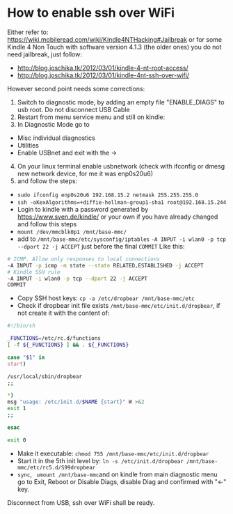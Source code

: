 # How to enable ssh over WiFi #

Either refer to: https://wiki.mobileread.com/wiki/Kindle4NTHacking#Jailbreak
or for some Kindle 4 Non Touch with software version 4.1.3 (the older ones) you do not need jailbreak, just follow:<br>
+ http://blog.joschika.tk/2012/03/01/kindle-4-nt-root-access/
+ http://blog.joschika.tk/2012/03/01/kindle-4nt-ssh-over-wifi/

However second point needs some corrections:

1. Switch to diagnostic mode, by adding an empty file "ENABLE_DIAGS" to usb root. Do not disconnect USB Cable
2. Restart from menu service menu and still on kindle:
3. In Diagnostic Mode go to
 * Misc individual diagnostics
 * Utilities
 * Enable USBnet and exit with the ->
4. On your linux terminal enable usbnetwork (check with ifconfig or dmesg new network device, for me it was enp0s20u6)
5. and follow the steps:
 * `sudo ifconfig enp0s20u6 192.168.15.2 netmask 255.255.255.0`
 * `ssh -oKexAlgorithms=+diffie-hellman-group1-sha1 root@192.168.15.244`
 * Login to kindle with a password generated by https://www.sven.de/kindle/ or your own if you have already changed and follow this steps
 * `mount /dev/mmcblk0p1 /mnt/base-mmc/`
 * add to `/mnt/base-mmc/etc/sysconfig/iptables`
       `-A INPUT -i wlan0 -p tcp --dport 22 -j ACCEPT` just before the final `COMMIT` Like this:

```bash
# ICMP. Allow only responses to local connections
-A INPUT -p icmp -m state --state RELATED,ESTABLISHED -j ACCEPT
# Kindle SSH rule
-A INPUT -i wlan0 -p tcp --dport 22 -j ACCEPT
COMMIT
```

 * Copy SSH host keys: `cp -a /etc/dropbear /mnt/base-mmc/etc`
 * Check if dropbear init file exists `/mnt/base-mmc/etc/init.d/dropbear`, if not create it with the content of:

```bash
#!/bin/sh

_FUNCTIONS=/etc/rc.d/functions
[ -f ${_FUNCTIONS} ] && . ${_FUNCTIONS}

case "$1" in
start)

/usr/local/sbin/dropbear
;;

*)
msg "usage: /etc/init.d/$NAME {start}" W >&2
exit 1
;;

esac

exit 0
```

 * Make it executable: `chmod 755 /mnt/base-mmc/etc/init.d/dropbear`
 * Start it in the 5th init level by: `ln -s /etc/init.d/dropbear /mnt/base-mmc/etc/rc5.d/S99dropbear`
 * `sync`, ` umount /mnt/base-mmc`and on kindle from main diagnostic menu go to Exit, Reboot or Disable Diags, disable Diag and confirmed with "<-" key.

Disconnect from USB, ssh over WiFi shall be ready.

